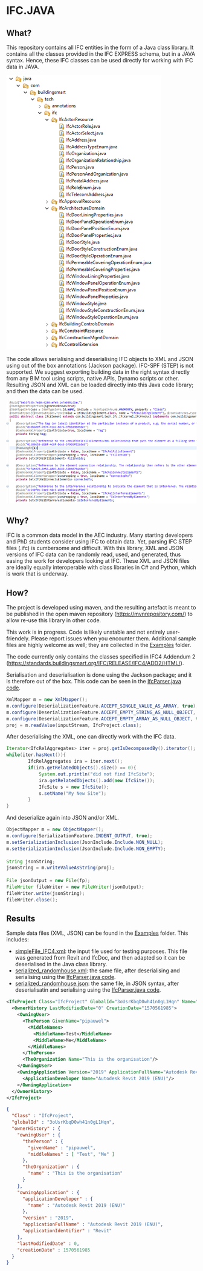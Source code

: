 # IFC.JAVA

## What?
This repository contains all IFC entities in the form of a Java class library. It contains all the classes provided in the IFC EXPRESS schema, but in a JAVA syntax. Hence, these IFC classes can be used directly for working with IFC data in JAVA.

![Class Tree](images/classTree.png)

The code allows serialising and deserialising IFC objects to XML and JSON using out of the box annotations (Jackson package). IFC-SPF (STEP) is not supported. We suggest exporting building data in the right syntax directly from any BIM tool using scripts, native APIs, Dynamo scripts or other. Resulting JSON and XML can be loaded directly into this Java code library; and then the data can be used.

![Annotations](images/annotations.png)

## Why?
IFC is a common data model in the AEC industry. Many starting developers and PhD students consider using IFC to obtain data. Yet, parsing IFC STEP files (.ifc) is cumbersome and difficult. With this library, XML and JSON versions of IFC data can be randomly read, used, and generated, thus easing the work for developers looking at IFC. These XML and JSON files are ideally equally interoperable with class libraries in C# and Python, which is work that is underway. 

## How?
The project is developed using maven, and the resulting artefact is meant to be published in the open maven repository (https://mvnrepository.com/) to allow re-use this library in other code.

This work is in progress. Code is likely unstable and not entirely user-friendely. Please report issues when you encounter them. Additional sample files are highly welcome as well; they are collected in the [Examples](examples/) folder. 

The code currently only contains the classes specified in IFC4 Addendum 2 (https://standards.buildingsmart.org/IFC/RELEASE/IFC4/ADD2/HTML/).

Serialisation and deserialisation is done using the Jackson package; and it is therefore out of the box. This code can be seen in the [IfcParser.java code](src/main/java/com/buildingsmart/tech/IO/IfcParser.java). 

```java
XmlMapper m = new XmlMapper();
m.configure(DeserializationFeature.ACCEPT_SINGLE_VALUE_AS_ARRAY, true);
m.configure(DeserializationFeature.ACCEPT_EMPTY_STRING_AS_NULL_OBJECT, true);
m.configure(DeserializationFeature.ACCEPT_EMPTY_ARRAY_AS_NULL_OBJECT, true);
proj = m.readValue(inputStream, IfcProject.class);
```

After deserialising the XML, one can directly work with the IFC data.

```java
Iterator<IfcRelAggregates> iter = proj.getIsDecomposedBy().iterator();
while(iter.hasNext()){
		IfcRelAggregates ira = iter.next();
		if(ira.getRelatedObjects().size() == 0){
			System.out.println("did not find IfcSite");
			ira.getRelatedObjects().add(new IfcSite());
			IfcSite s = new IfcSite();
			s.setName("My New Site");
		}				
}
```

And deserialize again into JSON and/or XML.
```java
ObjectMapper m = new ObjectMapper();
m.configure(SerializationFeature.INDENT_OUTPUT, true);
m.setSerializationInclusion(JsonInclude.Include.NON_NULL);
m.setSerializationInclusion(JsonInclude.Include.NON_EMPTY);

String jsonString;
jsonString = m.writeValueAsString(proj);

File jsonOutput = new File(fp);
FileWriter fileWriter = new FileWriter(jsonOutput);
fileWriter.write(jsonString);
fileWriter.close();
```

## Results
Sample data files (XML, JSON) can be found in the [Examples](examples/) folder. This includes:

- [simpleFile_IFC4.xml](examples/simpleFile_IFC4.xml): the input file used for testing purposes. This file was generated from Revit and IfcDoc, and then adapted so it can be deserialised in the Java class library.
- [serialized_randomhouse.xml](examples/serialized_randomhouse.xml): the same file, after deserialising and serialising using the [IfcParser.java code](src/main/java/com/buildingsmart/tech/IO/IfcParser.java).
- [serialized_randomhouse.json](examples/serialized_randomhouse.json): the same file, in JSON syntax, after deserialisatin and serialising using the [IfcParser.java code](src/main/java/com/buildingsmart/tech/IO/IfcParser.java).

```xml
<IfcProject Class="IfcProject" GlobalId="3oUsrKbqD0wh41n0gL1Hqn" Name="0001" LongName="Project Name" Phase="Project Status">
  <OwnerHistory LastModifiedDate="0" CreationDate="1570561985">
    <OwningUser>
      <ThePerson GivenName="pipauwel">
        <MiddleNames>
          <MiddleName>Test</MiddleName>
          <MiddleName>Me</MiddleName>
        </MiddleNames>
      </ThePerson>
      <TheOrganization Name="This is the organisation"/>
    </OwningUser>
    <OwningApplication Version="2019" ApplicationFullName="Autodesk Revit 2019 (ENU)" ApplicationIdentifier="Revit">
      <ApplicationDeveloper Name="Autodesk Revit 2019 (ENU)"/>
    </OwningApplication>
  </OwnerHistory>
</IfcProject>
```

```json
{
  "Class" : "IfcProject",
  "globalId" : "3oUsrKbqD0wh41n0gL1Hqn",
  "ownerHistory" : {
    "owningUser" : {
      "thePerson" : {
        "givenName" : "pipauwel",
        "middleNames" : [ "Test", "Me" ]
      },
      "theOrganization" : {
        "name" : "This is the organisation"
      }
    },
    "owningApplication" : {
      "applicationDeveloper" : {
        "name" : "Autodesk Revit 2019 (ENU)"
      },
      "version" : "2019",
      "applicationFullName" : "Autodesk Revit 2019 (ENU)",
      "applicationIdentifier" : "Revit"
    },
    "lastModifiedDate" : 0,
    "creationDate" : 1570561985
  }
}
```
